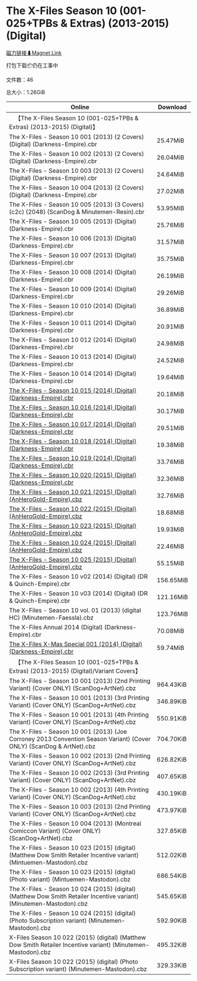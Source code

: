 # The X-Files Season 10 (001-025+TPBs & Extras) (2013-2015) (Digital)

[磁力链接⬇Magnet Link](magnet:?xt=urn:btih:24fe0a3ff4e0ea9830919848f19a68adfec9b030&dn=The%20X-Files%20Season%2010%20%28001-025%2BTPBs%20%26%20Extras%29%20%282013-2015%29%20%28Digital%29)

打包下载📦仍在工事中

文件数：46

总大小：1.26GiB

Online | Download
--- | ---
&emsp;【The X-Files Season 10 (001-025+TPBs & Extras) (2013-2015) (Digital)】 | 
The X-Files - Season 10 001 (2013) (2 Covers) (Digital) (Darkness-Empire).cbr | 25.47MiB
The X-Files - Season 10 002 (2013) (2 Covers) (Digital) (Darkness-Empire).cbr | 26.04MiB
The X-Files - Season 10 003 (2013) (2 Covers) (Digital) (Darkness-Empire).cbr | 24.64MiB
The X-Files - Season 10 004 (2013) (2 Covers) (Digital) (Darkness-Empire).cbr | 27.02MiB
The X-Files - Season 10 005 (2013) (3 Covers) (c2c) (2048) (ScanDog & Minutemen-Resin).cbr | 53.95MiB
The X-Files - Season 10 005 (2013) (Digital) (Darkness-Empire).cbr | 25.76MiB
The X-Files - Season 10 006 (2013) (Digital) (Darkness-Empire).cbr | 31.57MiB
The X-Files - Season 10 007 (2013) (Digital) (Darkness-Empire).cbr | 35.75MiB
The X-Files - Season 10 008 (2014) (Digital) (Darkness-Empire).cbr | 26.19MiB
The X-Files - Season 10 009 (2014) (Digital) (Darkness-Empire).cbr | 29.26MiB
The X-Files - Season 10 010 (2014) (Digital) (Darkness-Empire).cbr | 36.89MiB
The X-Files - Season 10 011 (2014) (Digital) (Darkness-Empire).cbr | 20.91MiB
The X-Files - Season 10 012 (2014) (Digital) (Darkness-Empire).cbr | 24.98MiB
The X-Files - Season 10 013 (2014) (Digital) (Darkness-Empire).cbr | 24.52MiB
The X-Files - Season 10 014 (2014) (Digital) (Darkness-Empire).cbr | 19.64MiB
[The X-Files - Season 10 015 (2014) (Digital) (Darkness-Empire).cbr](https://github.com/alicewish/markdown/blob/master/comic/X-Files-Season-10-015-2014-Digital-Darkness-Empire-cbr.md) | 20.18MiB
[The X-Files - Season 10 016 (2014) (Digital) (Darkness-Empire).cbr](https://github.com/alicewish/markdown/blob/master/comic/X-Files-Season-10-016-2014-Digital-Darkness-Empire-cbr.md) | 30.17MiB
[The X-Files - Season 10 017 (2014) (Digital) (Darkness-Empire).cbr](https://github.com/alicewish/markdown/blob/master/comic/X-Files-Season-10-017-2014-Digital-Darkness-Empire-cbr.md) | 29.51MiB
[The X-Files - Season 10 018 (2014) (Digital) (Darkness-Empire).cbr](https://github.com/alicewish/markdown/blob/master/comic/X-Files-Season-10-018-2014-Digital-Darkness-Empire-cbr.md) | 19.38MiB
[The X-Files - Season 10 019 (2014) (Digital) (Darkness-Empire).cbr](https://github.com/alicewish/markdown/blob/master/comic/X-Files-Season-10-019-2014-Digital-Darkness-Empire-cbr.md) | 33.76MiB
[The X-Files - Season 10 020 (2015) (Digital) (Darkness-Empire).cbr](https://github.com/alicewish/markdown/blob/master/comic/X-Files-Season-10-020-2015-Digital-Darkness-Empire-cbr.md) | 32.36MiB
[The X-Files - Season 10 021 (2015) (Digital) (AnHeroGold-Empire).cbz](https://github.com/alicewish/markdown/blob/master/comic/X-Files-Season-10-021-2015-Digital-AnHeroGold-Empire-cbz.md) | 32.76MiB
[The X-Files - Season 10 022 (2015) (Digital) (AnHeroGold-Empire).cbz](https://github.com/alicewish/markdown/blob/master/comic/X-Files-Season-10-022-2015-Digital-AnHeroGold-Empire-cbz.md) | 18.68MiB
[The X-Files - Season 10 023 (2015) (Digital) (AnHeroGold-Empire).cbz](https://github.com/alicewish/markdown/blob/master/comic/X-Files-Season-10-023-2015-Digital-AnHeroGold-Empire-cbz.md) | 19.93MiB
[The X-Files - Season 10 024 (2015) (Digital) (AnHeroGold-Empire).cbz](https://github.com/alicewish/markdown/blob/master/comic/X-Files-Season-10-024-2015-Digital-AnHeroGold-Empire-cbz.md) | 22.46MiB
[The X-Files - Season 10 025 (2015) (Digital) (AnHeroGold-Empire).cbz](https://github.com/alicewish/markdown/blob/master/comic/X-Files-Season-10-025-2015-Digital-AnHeroGold-Empire-cbz.md) | 55.15MiB
The X-Files - Season 10 v02 (2014) (Digital) (DR & Quinch-Empire).cbr | 156.65MiB
The X-Files - Season 10 v03 (2014) (Digital) (DR & Quinch-Empire).cbr | 121.16MiB
The X-Files - Season 10 vol. 01 (2013) (digital HC) (Minutemen-Faessla).cbz | 123.76MiB
The X-Files Annual 2014 (Digital) (Darkness-Empire).cbr | 70.08MiB
[The X-Files X-Mas Special 001 (2014) (Digital) (Darkness-Empire).cbr](https://github.com/alicewish/markdown/blob/master/comic/X-Files-X-Mas-Special-001-2014-Digital-Darkness-Empire-cbr.md) | 59.74MiB
&emsp;【The X-Files Season 10 (001-025+TPBs & Extras) (2013-2015) (Digital)/Variant Covers】 | 
The X-Files - Season 10 001 (2013) (2nd Printing Variant) (Cover ONLY) (ScanDog+ArtNet).cbz | 964.43KiB
The X-Files - Season 10 001 (2013) (3rd Printing Variant) (Cover ONLY) (ScanDog+ArtNet).cbz | 346.89KiB
The X-Files - Season 10 001 (2013) (4th Printing Variant) (Cover ONLY) (ScanDog+ArtNet).cbz | 550.91KiB
The X-Files - Season 10 001 (2013) (Joe Corroney 2013 Convention Season Variant) (Cover ONLY) (ScanDog & ArtNet).cbz | 704.70KiB
The X-Files - Season 10 002 (2013) (2nd Printing Variant) (Cover ONLY) (ScanDog+ArtNet).cbz | 626.82KiB
The X-Files - Season 10 002 (2013) (3rd Printing Variant) (Cover ONLY) (ScanDog+ArtNet).cbz | 407.65KiB
The X-Files - Season 10 002 (2013) (4th Printing Variant) (Cover ONLY) (ScanDog+ArtNet).cbz | 430.19KiB
The X-Files - Season 10 003 (2013) (2nd Printing Variant) (Cover ONLY) (ScanDog+ArtNet).cbz | 473.97KiB
The X-Files - Season 10 004 (2013) (Montreal Comiccon Variant) (Cover ONLY) (ScanDog+ArtNet).cbz | 327.85KiB
The X-Files - Season 10 023 (2015) (digital) (Matthew Dow Smith Retailer Incentive variant) (Mintuemen-Mastodon).cbz | 512.02KiB
The X-Files - Season 10 023 (2015) (digital) (Photo variant) (Mintuemen-Mastodon).cbz | 686.54KiB
The X-Files - Season 10 024 (2015) (digital) (Matthew Dow Smith Retailer Incentive variant) (Minutemen-Mastodon).cbz | 545.65KiB
The X-Files - Season 10 024 (2015) (digital) (Photo Subscription variant) (Minutemen-Mastodon).cbz | 592.90KiB
X-Files Season 10 022 (2015) (digital) (Matthew Dow Smith Retailer Incentive variant) (Minutemen-Mastodon).cbz | 495.32KiB
X-Files Season 10 022 (2015) (digital) (Photo Subscription variant) (Minutemen-Mastodon).cbz | 329.33KiB